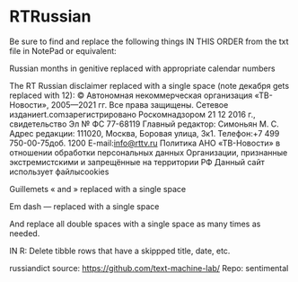 # RTRussian

Be sure to find and replace the following things IN THIS ORDER from the txt file in NotePad or equivalent:

Russian months in genitive replaced with appropriate calendar numbers

The RT Russian disclaimer replaced with a single space (note декабря gets replaced with 12):
© Автономная некоммерческая организация «ТВ-Новости», 2005—2021 гг. Все права защищены. Сетевое изданиеrt.comзарегистрировано Роскомнадзором 21 12 2016 г., свидетельство Эл № ФС 77-68119 Главный редактор: Симоньян М. С. Адрес редакции: 111020, Москва, Боровая улица, 3к1. Телефон:+7 499 750-00-75доб. 1200 E-mail:info@rttv.ru Политика АНО «ТВ-Новости» в отношении обработки персональных данных Организации, признанные экстремистскими и запрещённые на территории РФ Данный сайт использует файлыcookies

Guillemets « and » replaced with a single space

Em dash — replaced with a single space

And replace all double spaces with a single space as many times as needed.

IN R: Delete tibble rows that have a skippped title, date, etc.

russiandict source: https://github.com/text-machine-lab/ Repo: sentimental
